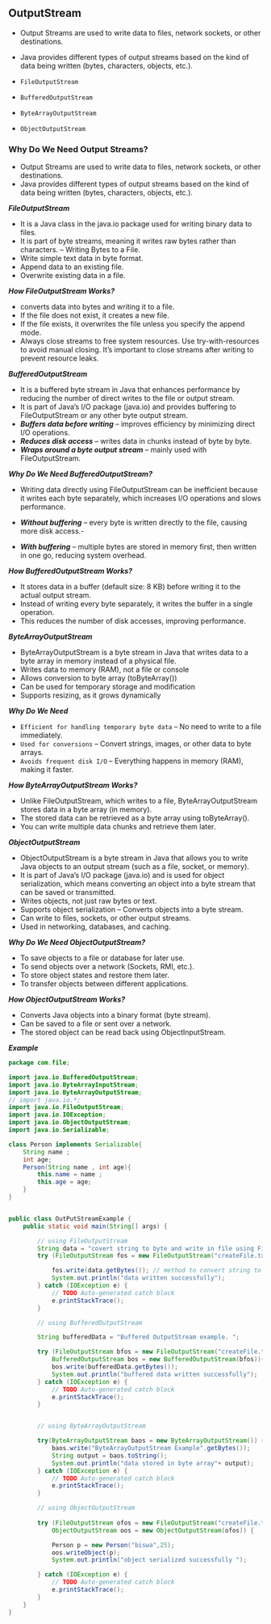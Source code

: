 
## OutputStream
- Output Streams are used to write data to files, network sockets, or other destinations. 
- Java provides different types of output streams based on the kind of data being written (bytes, characters, objects, etc.).

- ```FileOutputStream```
- ```BufferedOutputStream```
- ```ByteArrayOutputStream```
- ```ObjectOutputStream```

### Why Do We Need Output Streams?
- Output Streams are used to write data to files, network sockets, or other destinations.
- Java provides different types of output streams based on the kind of data being written (bytes, characters, objects, etc.).

***FileOutputStream***

- It is a Java class in the java.io package used for writing binary data to files. 
- It is part of byte streams, meaning it writes raw bytes rather than characters.
– Writing Bytes to a File.
- Write simple text data in byte format.
- Append data to an existing file.
- Overwrite existing data in a file.

***How FileOutputStream Works?***

- converts data into bytes and writing it to a file.
- If the file does not exist, it creates a new file.
- If the file exists, it overwrites the file unless you specify the append mode.
- Always close streams to free system resources. Use try-with-resources to avoid manual closing. It’s important to close streams after writing to prevent resource leaks.


***BufferedOutputStream***

- It is a buffered byte stream in Java that enhances performance by reducing the number of  direct writes to the file or output stream. 
- It is part of Java’s I/O package (java.io) and provides buffering to FileOutputStream or any other byte output stream.
- ***Buffers data before writing*** – improves efficiency by minimizing direct I/O operations.
- ***Reduces disk access*** – writes data in chunks instead of byte by byte.  
- ***Wraps around a byte output stream*** – mainly used with FileOutputStream.

***Why Do We Need BufferedOutputStream?***
- Writing data directly using FileOutputStream can be inefficient because it writes each byte separately, which increases I/O operations and slows performance.

- ***Without buffering*** – every byte is written directly to the file, causing more disk access.-
- ***With buffering*** – multiple bytes are stored in memory first, then written in one go, reducing system overhead.

***How BufferedOutputStream Works?***
- It stores data in a buffer (default size: 8 KB) before writing it to the actual output stream.
- Instead of writing every byte separately, it writes the buffer in a single operation.
- This reduces the number of disk accesses, improving performance.

***ByteArrayOutputStream***

- ByteArrayOutputStream is a byte stream in Java that writes data to a byte array in memory instead of a physical file.
- Writes data to memory (RAM), not a file or console
- Allows conversion to byte array (toByteArray())
- Can be used for temporary storage and modification
- Supports resizing, as it grows dynamically

***Why Do We Need***
- ```Efficient for handling temporary byte data``` – No need to write to a file immediately.
- ```Used for conversions``` – Convert strings, images, or other data to byte arrays.
- ```Avoids frequent disk I/O``` – Everything happens in memory (RAM), making it faster.

***How ByteArrayOutputStream Works?***
- Unlike FileOutputStream, which writes to a file, ByteArrayOutputStream stores data in a byte array (in memory).
- The stored data can be retrieved as a byte array using toByteArray().
- You can write multiple data chunks and retrieve them later.  

***ObjectOutputStream***
- ObjectOutputStream is a byte stream in Java that allows you to write Java objects to an output stream (such as a file, socket, or memory).
- It is part of Java’s I/O package (java.io) and is used for object serialization, which means converting an object into a byte stream that can be saved or transmitted.
- Writes objects, not just raw bytes or text.
- Supports object serialization – Converts objects into a byte stream.
- Can write to files, sockets, or other output streams.
- Used in networking, databases, and caching.

***Why Do We Need ObjectOutputStream?***
- To save objects to a file or database for later use.
- To send objects over a network (Sockets, RMI, etc.).
- To store object states and restore them later.
- To transfer objects between different applications.

***How ObjectOutputStream Works?***
- Converts Java objects into a binary format (byte stream).
- Can be saved to a file or sent over a network.
- The stored object can be read back using ObjectInputStream.

***Example***
```java
package com.file;

import java.io.BufferedOutputStream;
import java.io.ByteArrayInputStream;
import java.io.ByteArrayOutputStream;
// import java.io.*;
import java.io.FileOutputStream;
import java.io.IOException;
import java.io.ObjectOutputStream;
import java.io.Serializable;

class Person implements Serializable{
    String name ;
    int age;
    Person(String name , int age){
        this.name = name ;
        this.age = age;
    }
}


public class OutPutStreamExample {
    public static void main(String[] args) {

        // using FileOutputStream
        String data = "covert string to byte and write in file using FileOutputStream ";
        try (FileOutputStream fos = new FileOutputStream("createFile.txt")) {

            fos.write(data.getBytes()); // method to convert string to bytes and write
            System.out.println("data written successfully");
        } catch (IOException e) {
            // TODO Auto-generated catch block
            e.printStackTrace();
        }

        // using BufferedOutputStream 

        String bufferedData = "Buffered OutputStream example. ";

        try (FileOutputStream bfos = new FileOutputStream("createFile.txt");
            BufferedOutputStream bos = new BufferedOutputStream(bfos)){
            bos.write(bufferedData.getBytes());
            System.out.println("buffered data written successfully");
        } catch (IOException e) {
            // TODO Auto-generated catch block
            e.printStackTrace();
        }


        // using ByteArrayOutputStream 

        try(ByteArrayOutputStream baos = new ByteArrayOutputStream()) {
            baos.write("ByteArrayOutputStream Example".getBytes());
            String output = baos.toString();
            System.out.println("data stored in byte array"+ output);
        } catch (IOException e) {
            // TODO Auto-generated catch block
            e.printStackTrace();
        }

        // using ObjectOutputStream 
         
        try (FileOutputStream ofos = new FileOutputStream("createFile.txt");
            ObjectOutputStream oos = new ObjectOutputStream(ofos)) {

            Person p = new Person("biswa",25);
            oos.writeObject(p); 
            System.out.println("object serialized successfully ");

        } catch (IOException e) {
            // TODO Auto-generated catch block
            e.printStackTrace();
        } 
    }
}
```
